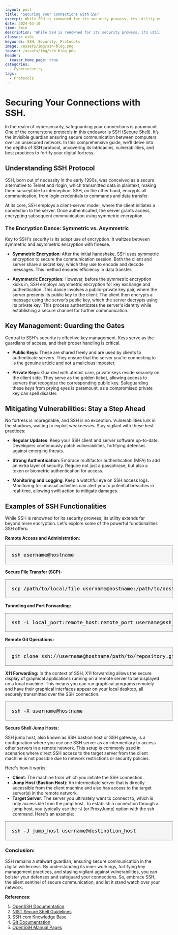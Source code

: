 ```yaml
---
layout: post
title: "Securing Your Connections with SSH"
excerpt: While SSH is renowned for its security prowess, its utility extends far beyond mere encryption. Let's explore some of the powerful functionalities SSH offers.
date: 2024-03-10
time: 5min
description: "While SSH is renowned for its security prowess, its utility extends far beyond mere encryption. Let's explore some of the powerful functionalities SSH offers."
classes: wide
keywords: SSH, Security, Protocols
image: /assets/img/ssh-blog.png
teaser: /assets/img/ssh-blog.png
header:
  teaser_home_page: true
categories:
  - Cybersecurity
tags:  
  - Protocols
---
```

# Securing Your Connections with SSH.

In the realm of cybersecurity, safeguarding your connections is paramount. One of the cornerstone protocols in this endeavor is SSH (Secure Shell). It’s the invisible guardian ensuring secure communication between computers over an unsecured network. In this comprehensive guide, we'll delve into the depths of SSH protocol, uncovering its intricacies, vulnerabilities, and best practices to fortify your digital fortress.

## Understanding SSH Protocol

SSH, born out of necessity in the early 1990s, was conceived as a secure alternative to Telnet and rlogin, which transmitted data in plaintext, making them susceptible to interception. SSH, on the other hand, encrypts all communication, from login credentials to commands and data transfer.

At its core, SSH employs a client-server model, where the client initiates a connection to the server. Once authenticated, the server grants access, encrypting subsequent communication using symmetric encryption.

### The Encryption Dance: Symmetric vs. Asymmetric

Key to SSH's security is its adept use of encryption. It waltzes between symmetric and asymmetric encryption with finesse.

- **Symmetric Encryption**: After the initial handshake, SSH uses symmetric encryption to secure the communication session. Both the client and server share a secret key, which they use to encode and decode messages. This method ensures efficiency in data transfer.

- **Asymmetric Encryption**: However, before the symmetric encryption kicks in, SSH employs asymmetric encryption for key exchange and authentication. This dance involves a public-private key pair, where the server presents its public key to the client. The client then encrypts a message using the server’s public key, which the server decrypts using its private key. This process authenticates the server's identity while establishing a secure channel for further communication.

## Key Management: Guarding the Gates

Central to SSH's security is effective key management. Keys serve as the guardians of access, and their proper handling is critical.

- **Public Keys**: These are shared freely and are used by clients to authenticate servers. They ensure that the server you're connecting to is the genuine article and not a malicious imposter.

- **Private Keys**: Guarded with utmost care, private keys reside securely on the client side. They serve as the golden ticket, allowing access to servers that recognize the corresponding public key. Safeguarding these keys from prying eyes is paramount, as a compromised private key can spell disaster.

## Mitigating Vulnerabilities: Stay a Step Ahead

No fortress is impregnable, and SSH is no exception. Vulnerabilities lurk in the shadows, waiting to exploit weaknesses. Stay vigilant with these best practices:

- **Regular Updates**: Keep your SSH client and server software up-to-date. Developers continuously patch vulnerabilities, fortifying defenses against emerging threats.

- **Strong Authentication**: Embrace multifactor authentication (MFA) to add an extra layer of security. Require not just a passphrase, but also a token or biometric authentication for access.

- **Monitoring and Logging**: Keep a watchful eye on SSH access logs. Monitoring for unusual activities can alert you to potential breaches in real-time, allowing swift action to mitigate damages.

## Examples of SSH Functionalities

While SSH is renowned for its security prowess, its utility extends far beyond mere encryption. Let's explore some of the powerful functionalities SSH offers:

**Remote Access and Administration**:

<pre id="mypre" 
     style="background: whitesmoke; color: black;
            width:100%; padding:20px; font-size: 16px;border: 1px solid #777;">
ssh username@hostname
</pre>

**Secure File Transfer (SCP):**
<pre id="mypre" 
     style="background: whitesmoke; color: black;
            width:100%; padding:20px; font-size: 16px;border: 1px solid #777;">
scp /path/to/local/file username@hostname:/path/to/destination
</pre>

**Tunneling and Port Forwarding:**

<pre id="mypre" 
     style="background: whitesmoke; color: black;
            width:100%; padding:20px; font-size: 16px;border: 1px solid #777;">
ssh -L local_port:remote_host:remote_port username@ssh_server
</pre>
**Remote Git Operations:**
<pre id="mypre" 
     style="background: whitesmoke; color: black;
            width:100%; padding:20px; font-size: 16px;border: 1px solid #777;">
git clone ssh://username@hostname/path/to/repository.git
</pre>
**X11 Forwarding:**
In the context of SSH, X11 forwarding allows the secure display of graphical applications running on a remote server to be displayed on a local machine. This means you can run graphical programs remotely and have their graphical interfaces appear on your local desktop, all securely transmitted over the SSH connection.

<pre id="mypre" 
     style="background: whitesmoke; color: black;
            width:100%; padding:20px; font-size: 16px;border: 1px solid #777;">
ssh -X username@hostname
</pre>
**Secure Shell Jump Hosts:**

SSH jump host, also known as SSH bastion host or SSH gateway, is a configuration where you use one SSH server as an intermediary to access other servers in a remote network. This setup is commonly used in scenarios where direct SSH access to the target server from the client machine is not possible due to network restrictions or security policies.

Here's how it works:

- **Client**: The machine from which you initiate the SSH connection.
- **Jump Host (Bastion Host)**: An intermediate server that is directly accessible from the client machine and also has access to the target server(s) in the remote network.
- **Target Server**: The server you ultimately want to connect to, which is only accessible from the jump host.
To establish a connection through a jump host, you typically use the -J (or ProxyJump) option with the ssh command. Here's an example:
<pre id="mypre" 
     style="background: whitesmoke; color: black;
            width:100%; padding:20px; font-size: 16px;border: 1px solid #777;">
ssh -J jump_host username@destination_host
</pre>

### Conclusion:

SSH remains a stalwart guardian, ensuring secure communication in the digital wilderness. By understanding its inner workings, fortifying key management practices, and staying vigilant against vulnerabilities, you can bolster your defenses and safeguard your connections. So, embrace SSH, the silent sentinel of secure communication, and let it stand watch over your network.

**References:**
1. [OpenSSH Documentation](https://www.openssh.com/)
2. [NIST Secure Shell Guidelines](https://nvlpubs.nist.gov/nistpubs/SpecialPublications/NIST.SP.800-53r5.pdf)
3. [SSH.com Knowledge Base](https://www.ssh.com/ssh/)
4. [Git Documentation](https://git-scm.com/doc)
5. [OpenSSH Manual Pages](https://man.openbsd.org/ssh)